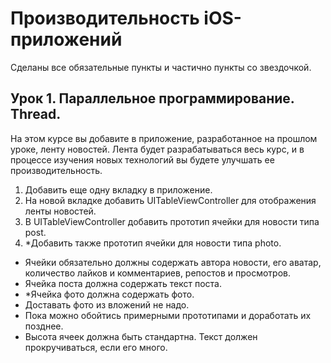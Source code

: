 # Производительность iOS-приложений
Сделаны все обязательные пункты и частично пункты со звездочкой.

## Урок 1. Параллельное программирование. Thread.
На этом курсе вы добавите в приложение, разработанное на прошлом уроке, ленту новостей. Лента будет разрабатываться весь курс, и в процессе изучения новых технологий вы будете улучшать ее производительность.
1. Добавить еще одну вкладку в приложение.
2. На новой вкладке добавить UITableViewController для отображения ленты новостей.
3. В UITableViewController добавить прототип ячейки для новости типа post.
4. *Добавить также прототип ячейки для новости типа photo.

- Ячейки обязательно должны содержать автора новости, его аватар, количество лайков и комментариев, репостов и просмотров.
- Ячейка поста должна содержать текст поста.
- *Ячейка фото должна содержать фото.
- Доставать фото из вложений не надо.
- Пока можно обойтись примерными прототипами и доработать их позднее.
- Высота ячеек должна быть стандартна. Текст должен прокручиваться, если его много.
